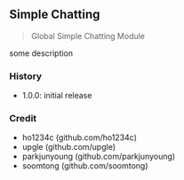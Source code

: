 ## Simple Chatting

> Global Simple Chatting Module

some description

### History

- 1.0.0: initial release

### Credit

- ho1234c (github.com/ho1234c)
- upgle (github.com/upgle)
- parkjunyoung (github.com/parkjunyoung)
- soomtong (github.com/soomtong)